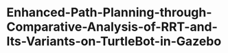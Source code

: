 # Enhanced-Path-Planning-through-Comparative-Analysis-of-RRT-and-Its-Variants-on-TurtleBot-in-Gazebo
